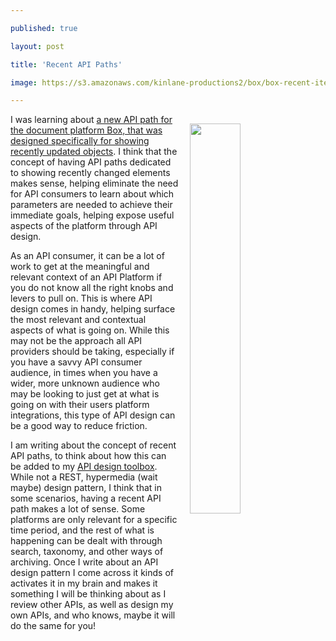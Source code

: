 ---
published: true
layout: post
title: 'Recent API Paths'
image: https://s3.amazonaws.com/kinlane-productions2/box/box-recent-item-object.png
---

<p><a href="https://developer.box.com/v2.0/reference#recent-item-object"><img src="https://s3.amazonaws.com/kinlane-productions2/box/box-recent-item-object.png" align="right" width="40%" style="padding: 15px;" /></a>
<p>I was learning about <a href="https://developer.box.com/v2.0/reference#recent-item-object">a new API path for the document platform Box, that was designed specifically for showing recently updated objects</a>. I think that the concept of having API paths dedicated to showing recently changed elements makes sense, helping eliminate the need for API consumers to learn about which parameters are needed to achieve their immediate goals, helping expose useful aspects of the platform through API design.

<p>As an API consumer, it can be a lot of work to get at the meaningful and relevant context of an API Platform if you do not know all the right knobs and levers to pull on. This is where API design comes in handy, helping surface the most relevant and contextual aspects of what is going on. While this may not be the approach all API providers should be taking, especially if you have a savvy API consumer audience, in times when you have a wider, more unknown audience who may be looking to just get at what is going on with their users platform integrations, this type of API design can be a good way to reduce friction.

<p>I am writing about the concept of recent API paths, to think about how this can be added to my <a href="http://design.apievangelist.com">API design toolbox</a>. While not a REST, hypermedia (wait maybe) design pattern, I think that in some scenarios, having a recent API path makes a lot of sense. Some platforms are only relevant for a specific time period, and the rest of what is happening can be dealt with through search, taxonomy, and other ways of archiving. Once I write about an API design pattern I come across it kinds of activates it in my brain and makes it something I will be thinking about as I review other APIs, as well as design my own APIs, and who knows, maybe it will do the same for you!


